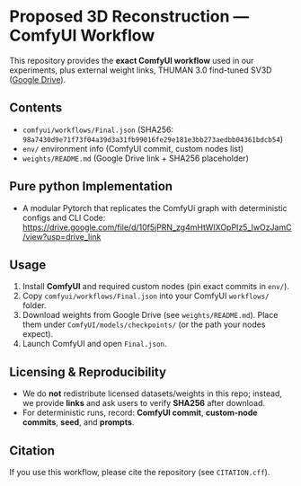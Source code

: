 
# Proposed 3D Reconstruction — **ComfyUI Workflow**

This repository provides the **exact ComfyUI workflow** used in our experiments, plus external weight links, THUMAN 3.0 find-tuned SV3D ([Google Drive](https://drive.google.com/file/d/1-SwdkAyppx0Jp8Z0ZT_CLF7cIYA_wWFN/view?usp=drive_link)).

## Contents
- `comfyui/workflows/Final.json` (SHA256: `98a7430d9e71f73f04a39d3a31fb99016fe29e181e3bb273aedbb04361bdcb54`)
- `env/` environment info (ComfyUI commit, custom nodes list)
- `weights/README.md` (Google Drive link + SHA256 placeholder)

## Pure python Implementation
- A modular Pytorch that replicates the ComfyUi graph with deterministic configs and CLI
  Code: https://drive.google.com/file/d/10f5jPRN_zg4mHtWIXOpPIz5_lwOzJamC/view?usp=drive_link

## Usage
1. Install **ComfyUI** and required custom nodes (pin exact commits in `env/`).
2. Copy `comfyui/workflows/Final.json` into your ComfyUI `workflows/` folder.
3. Download weights from Google Drive (see `weights/README.md`). Place them under `ComfyUI/models/checkpoints/` (or the path your nodes expect).
4. Launch ComfyUI and open `Final.json`.

## Licensing & Reproducibility
- We do **not** redistribute licensed datasets/weights in this repo; instead, we provide **links** and ask users to verify **SHA256** after download.
- For deterministic runs, record: **ComfyUI commit**, **custom-node commits**, **seed**, and **prompts**.

##  Citation
If you use this workflow, please cite the repository (see `CITATION.cff`).
